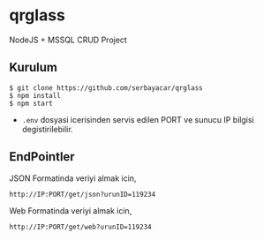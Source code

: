 # qrglass
NodeJS + MSSQL CRUD Project

## Kurulum

```
$ git clone https://github.com/serbayacar/qrglass
$ npm install
$ npm start
```

* `.env` dosyasi icerisinden servis edilen PORT ve sunucu IP bilgisi degistirilebilir.  

## EndPointler  


JSON Formatinda veriyi almak icin,

```
http://IP:PORT/get/json?urunID=119234
```

Web Formatinda veriyi almak icin,

```
http://IP:PORT/get/web?urunID=119234
```